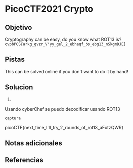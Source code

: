 # PicoCTF2021 Crypto
## Objetivo
Cryptography can be easy, do you know what ROT13 is? `cvpbPGS{arkg_gvzr_V'yy_gel_2_ebhaqf_bs_ebg13_nSkgmDJE}`
## Pistas
This can be solved online if you don't want to do it by hand!
## Solucion
1)
Usando cyberChef se puedo decodificar usando ROT13

	captura

picoCTF{next_time_I'll_try_2_rounds_of_rot13_aFxtzQWR}
## Notas adicionales
## Referencias 

